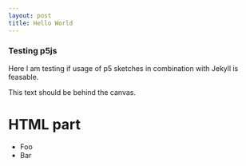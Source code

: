 ```yaml
---
layout: post
title: Hello World
---
```


### Testing p5js
Here I am testing if usage of p5 sketches in combination with Jekyll is feasable.


This text should be behind the canvas.



<div id="sketch-holder"></div>
<script language="javascript" type="text/javascript" src="https://cdnjs.cloudflare.com/ajax/libs/p5.js/1.4.1/p5.min.js"></script>
<script language="javascript" type="text/javascript" src="/assets/scripts/sketch.js"></script>


<div id="html" markdown="0">
<h1>HTML part</h1>

  <ul>
    <li>Foo</li>
    <li>Bar</li>
  </ul>

</div>